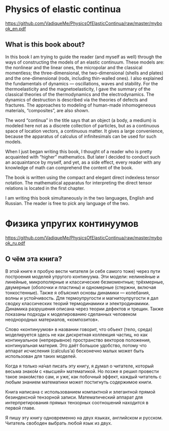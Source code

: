 # Physics of elastic continua

https://github.com/VadiqueMe/PhysicsOfElasticContinua/raw/master/mybook_en.pdf

## What is this book about?

In this book I am trying to guide the reader (and myself as well) through the ways of constructing the models of an elastic continuum. These models are: the nonlinear and the linear ones, the micropolar and the classical momentless; the three-dimensional, the two-dimensional (shells and plates) and the one-dimensional (rods, including thin-walled ones). I also explained the fundamentals of dynamics — oscillations, waves and stability. For the thermoelasticity and the magnetoelasticity, I gave the summary of the classical theories of the thermodynamics and the electrodynamics. The dynamics of destruction is described via the theories of defects and fractures. The approaches to modeling of human-made inhomogeneous materials, “composites”, are also shown.

The word “continua” in the title says that an object (a body, a medium) is modeled here not as a discrete collection of particles, but as a continuous space of location vectors, a continuous matter. It gives a large convenience, because the apparatus of calculus of infinitesimals can be used for such models.

When I just began writing this book, I thought of a reader who is pretty acquainted with “higher” mathematics. But later I decided to conduct such an acquaintance by myself, and yet, as a side effect, every reader with any knowledge of math can comprehend the content of the book.

The book is written using the compact and elegant direct indexless tensor notation. The mathematical apparatus for interpreting the direct tensor relations is located in the first chapter.

I am writing this book simultaneously in the two languages, English and Russian. The reader is free to pick any language of the two.


# Физика упругих континуумов

https://github.com/VadiqueMe/PhysicsOfElasticContinua/raw/master/mybook_ru.pdf

## О чём эта книга?

В этой книге я пробую вести читателя (и себя самого тоже) через пути построения моделей упругого континуума. Эти модели: нелинейные и линейные, микрополярные и классические безмоментные; трёхмерные, двумерные (оболочки и пластины) и одномерные (стержни, включая тонкостенные). Также я объяснил основы динамики — колебания, волны и устойчивость. Для термоупругости и магнитоупругости я дал сводку классических теорий термодинамики и электродинамики. Динамика разрушения описана через теории дефектов и трещин. Также показаны подходы к моделированию сделанных человеком неоднородных материалов, «композитов».

Слово «континуумов» в названии говорит, что объект (тело, среда) моделируется здесь не как дискретная коллекция частиц, но как континуальное (непрерывное) пространство векторов положения, континуальная материя. Это даёт большое удобство, потому что аппарат исчисления (calculus’а) бесконечно малых может быть использован для таких моделей.

Когда я только на́чал писать эту книгу, я думал о читателе, который весьма знако́м с «высшей» математикой. Но позже я решил провести такое знако́мство сам, и уже́, как побочный эффект, каждый читатель с любым знанием математики может постигнуть содержимое книги.

Книга написана с использованием компактной и элегантной прямой безиндексной тензорной записи. Математический аппарат для интерпретирования прямых тензорных соотношений находится в первой главе.

Я пишу эту книгу одновременно на двух языках, английском и русском. Читатель свободен выбрать любой язык из двух.

